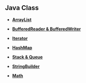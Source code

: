 ## Java Class

- **[ArrayList](https://github.com/wntjq68/algorithm-learn/tree/master/Java%20Class/ArrayList)**
- **[BufferedReader & BufferedWriter](https://github.com/wntjq68/algorithm-learn/tree/master/Java%20Class/BufferedReader%20%26%20BufferedWriter)**
- **[Iterator](https://github.com/wntjq68/algorithm-learn/tree/master/Java%20Class/Iterator)**
- **[HashMap](https://github.com/wntjq68/algorithm-learn/tree/master/Java%20Class/HashMap)**
- **[Stack & Queue](https://github.com/wntjq68/algorithm-learn/tree/master/Java%20Class/Stack%20%26%20Queue)**
- **[StringBuilder](https://github.com/wntjq68/algorithm-learn/tree/master/Java%20Class/StringBuilder)**

- **[Math](https://github.com/wntjq68/algorithm-learn/tree/master/Java%20Class/Math)**

  